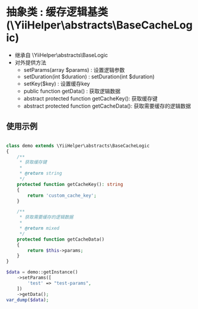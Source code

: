 # 抽象类 : 缓存逻辑基类 (\YiiHelper\abstracts\BaseCacheLogic)
- 继承自 \YiiHelper\abstracts\BaseLogic
- 对外提供方法
    - setParams(array $params) : 设置逻辑参数
    - setDuration(int $duration) : setDuration(int $duration)
    - setKey($key) : 设置缓存key
    - public function getData() : 获取逻辑数据
    - abstract protected function getCacheKey(): 获取缓存键
    - abstract protected function getCacheData(): 获取需要缓存的逻辑数据


## 使用示例
```php

class demo extends \YiiHelper\abstracts\BaseCacheLogic
{
    /**
     * 获取缓存键
     *
     * @return string
     */
    protected function getCacheKey(): string
    {
        return 'custom_cache_key';
    }

    /**
     * 获取需要缓存的逻辑数据
     *
     * @return mixed
     */
    protected function getCacheData()
    {
        return $this->params;
    }
}

$data = demo::getInstance()
    ->setParams([
        'test' => "test-params",
    ])
    ->getData();
var_dump($data);

```
